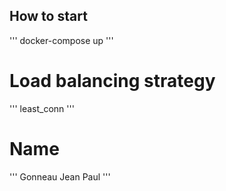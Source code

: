 ## How to start

'''
docker-compose up
'''

# Load balancing strategy

'''
least_conn
'''

# Name
'''
Gonneau Jean Paul
'''
